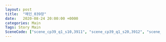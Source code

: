 ```yaml
---
layout: post
title:  "메인_039장"
date:   2020-08-24 20:00:00 +0000
categories: Main
Tags: Story Main
SceneCode: ["scene_cp39_q1_s10,3911", "scene_cp39_q1_s20,3912", "scene_cp39_q2_s10,3921", "scene_cp39_q2_s20,3922", "scene_cp39_q3_s10,3931", "scene_cp39_q3_s20,3932", "scene_cp39_q4_s10,3941", "scene_cp39_q4_s20,3942", "scene_cp39_q4_s30,3943"]
---
```

